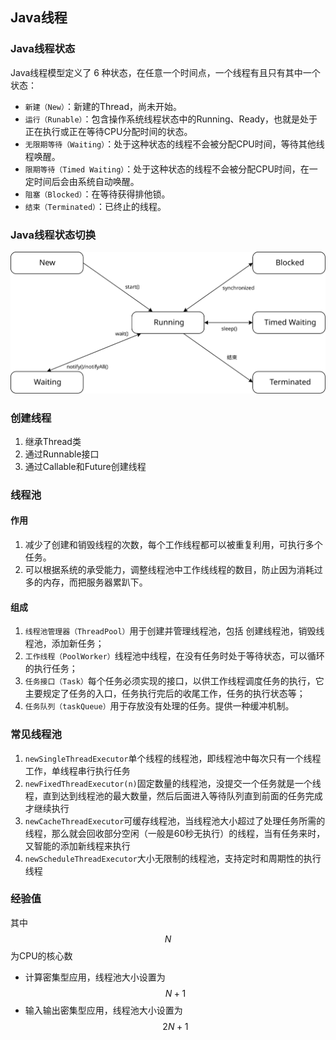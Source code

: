 ## Java线程

### Java线程状态

Java线程模型定义了 6 种状态，在任意一个时间点，一个线程有且只有其中一个状态：

  * `新建（New）`：新建的Thread，尚未开始。
  * `运行（Runable）`：包含操作系统线程状态中的Running、Ready，也就是处于正在执行或正在等待CPU分配时间的状态。
  * `无限期等待（Waiting）`：处于这种状态的线程不会被分配CPU时间，等待其他线程唤醒。
  * `限期等待（Timed Waiting）`：处于这种状态的线程不会被分配CPU时间，在一定时间后会由系统自动唤醒。
  * `阻塞（Blocked）`：在等待获得排他锁。
  * `结束（Terminated）`：已终止的线程。
  
### Java线程状态切换

![](/assets/java-thread-states.svg)

### 创建线程

1. 继承Thread类
2. 通过Runnable接口
3. 通过Callable和Future创建线程

### 线程池

#### 作用

1. 减少了创建和销毁线程的次数，每个工作线程都可以被重复利用，可执行多个任务。
2. 可以根据系统的承受能力，调整线程池中工作线线程的数目，防止因为消耗过多的内存，而把服务器累趴下。

#### 组成

1. `线程池管理器（ThreadPool）`用于创建并管理线程池，包括 创建线程池，销毁线程池，添加新任务；
2. `工作线程（PoolWorker）`线程池中线程，在没有任务时处于等待状态，可以循环的执行任务；
3. `任务接口（Task）`每个任务必须实现的接口，以供工作线程调度任务的执行，它主要规定了任务的入口，任务执行完后的收尾工作，任务的执行状态等；
4. `任务队列（taskQueue）`用于存放没有处理的任务。提供一种缓冲机制。

### 常见线程池

1. `newSingleThreadExecutor`单个线程的线程池，即线程池中每次只有一个线程工作，单线程串行执行任务
2. `newFixedThreadExecutor(n)`固定数量的线程池，没提交一个任务就是一个线程，直到达到线程池的最大数量，然后后面进入等待队列直到前面的任务完成才继续执行
3. `newCacheThreadExecutor`可缓存线程池，当线程池大小超过了处理任务所需的线程，那么就会回收部分空闲（一般是60秒无执行）的线程，当有任务来时，又智能的添加新线程来执行
4. `newScheduleThreadExecutor`大小无限制的线程池，支持定时和周期性的执行线程

### 经验值

其中$$N$$为CPU的核心数

* 计算密集型应用，线程池大小设置为$$N+1$$
* 输入输出密集型应用，线程池大小设置为$$2N+1$$
